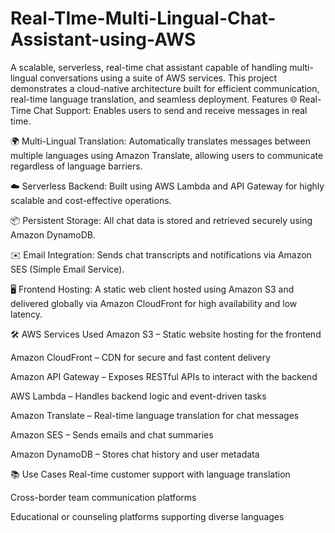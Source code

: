 # Real-TIme-Multi-Lingual-Chat-Assistant-using-AWS
A scalable, serverless, real-time chat assistant capable of handling multi-lingual conversations using a suite of AWS services. This project demonstrates a cloud-native architecture built for efficient communication, real-time language translation, and seamless deployment.
Features
🌐 Real-Time Chat Support: Enables users to send and receive messages in real time.

🌍 Multi-Lingual Translation: Automatically translates messages between multiple languages using Amazon Translate, allowing users to communicate regardless of language barriers.

☁️ Serverless Backend: Built using AWS Lambda and API Gateway for highly scalable and cost-effective operations.

📦 Persistent Storage: All chat data is stored and retrieved securely using Amazon DynamoDB.

✉️ Email Integration: Sends chat transcripts and notifications via Amazon SES (Simple Email Service).

🖥️ Frontend Hosting: A static web client hosted using Amazon S3 and delivered globally via Amazon CloudFront for high availability and low latency.

🛠️ AWS Services Used
Amazon S3 – Static website hosting for the frontend

Amazon CloudFront – CDN for secure and fast content delivery

Amazon API Gateway – Exposes RESTful APIs to interact with the backend

AWS Lambda – Handles backend logic and event-driven tasks

Amazon Translate – Real-time language translation for chat messages

Amazon SES – Sends emails and chat summaries

Amazon DynamoDB – Stores chat history and user metadata

📚 Use Cases
Real-time customer support with language translation

Cross-border team communication platforms

Educational or counseling platforms supporting diverse languages
